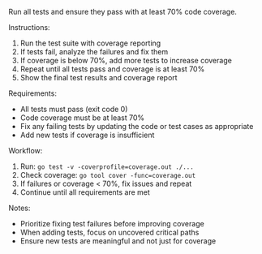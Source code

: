 Run all tests and ensure they pass with at least 70% code coverage.

Instructions:
1. Run the test suite with coverage reporting
2. If tests fail, analyze the failures and fix them
3. If coverage is below 70%, add more tests to increase coverage
4. Repeat until all tests pass and coverage is at least 70%
5. Show the final test results and coverage report

Requirements:
- All tests must pass (exit code 0)
- Code coverage must be at least 70%
- Fix any failing tests by updating the code or test cases as appropriate
- Add new tests if coverage is insufficient

Workflow:
1. Run: `go test -v -coverprofile=coverage.out ./...`
2. Check coverage: `go tool cover -func=coverage.out`
3. If failures or coverage < 70%, fix issues and repeat
4. Continue until all requirements are met

Notes:
- Prioritize fixing test failures before improving coverage
- When adding tests, focus on uncovered critical paths
- Ensure new tests are meaningful and not just for coverage